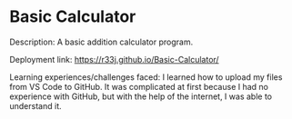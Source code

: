 # Basic Calculator
Description: A basic addition calculator program.

Deployment link:  https://r33j.github.io/Basic-Calculator/

Learning experiences/challenges faced: I learned how to upload my files from VS Code to GitHub. It was complicated at first because I had no experience with GitHub, but with the help of the internet, I was able to understand it.








